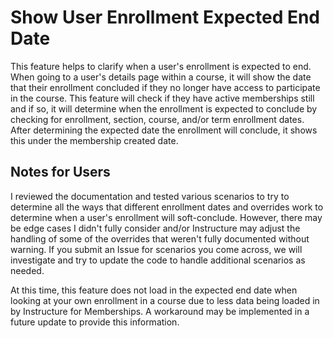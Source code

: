 # Show User Enrollment Expected End Date

This feature helps to clarify when a user's enrollment is expected to end. When going to a user's details page within a course, it will show the date that their enrollment concluded if they no longer have access to participate in the course. This feature will check if they have active memberships still and if so, it will determine when the enrollment is expected to conclude by checking for enrollment, section, course, and/or term enrollment dates. After determining the expected date the enrollment will conclude, it shows this under the membership created date.

## Notes for Users

I reviewed the documentation and tested various scenarios to try to determine all the ways that different enrollment dates and overrides work to determine when a user's enrollment will soft-conclude. However, there may be edge cases I didn't fully consider and/or Instructure may adjust the handling of some of the overrides that weren't fully documented without warning. If you submit an Issue for scenarios you come across, we will investigate and try to update the code to handle additional scenarios as needed.

At this time, this feature does not load in the expected end date when looking at your own enrollment in a course due to less data being loaded in by Instructure for Memberships. A workaround may be implemented in a future update to provide this information.
